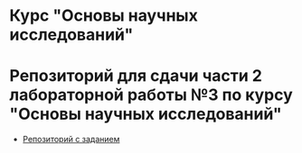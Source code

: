 # Курс "Основы научных исследований"
# Репозиторий для сдачи части 2 лабораторной работы №3 по курсу "Основы научных исследований" 

- [Репозиторий с заданием](https://github.com/itsecd/academic-lab-3)
